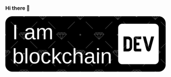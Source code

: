 ### Hi there 👋
[![Header](https://github.com/lyov077/lyov077/blob/main/assets/github-header-image.png)]()

<!--
**lyov077/lyov077** is a ✨ _special_ ✨ repository because its `README.md` (this file) appears on your GitHub profile.

Here are some ideas to get you started:

- 🔭 I’m currently working on ...
- 🌱 I’m currently learning ...
- 👯 I’m looking to collaborate on ...
- 🤔 I’m looking for help with ...
- 💬 Ask me about ...
- 📫 How to reach me: ...
- 😄 Pronouns: ...
- ⚡ Fun fact: ...
-->

<!-- <header>

<About me>

<Type of projects that I do>

<Languages and Tools> -->

